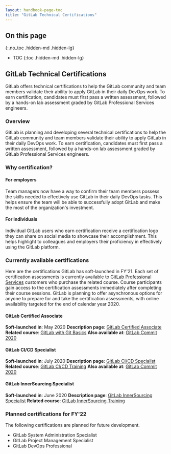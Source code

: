 ```yaml
---
layout: handbook-page-toc
title: "GitLab Technical Certifications"
---
```


## On this page
{:.no_toc .hidden-md .hidden-lg}

- TOC
{:toc .hidden-md .hidden-lg}

## GitLab Technical Certifications

GitLab offers technical certifications to help the GitLab community and team members validate their ability to apply GitLab in their daily DevOps work. To earn certification, candidates must first pass a written assessment, followed by a hands-on lab assessment graded by GitLab Professional Services engineers. 

### Overview

GitLab is planning and developing several technical certifications to help the GitLab community and team members validate their ability to apply GitLab in their daily DevOps work. To earn certification, candidates must first pass a written assessment, followed by a hands-on lab assessment graded by GitLab Professional Services engineers. 

### Why certification?

#### For employers
Team managers now have a way to confirm their team members possess the skills needed to effectively use GitLab in their daily DevOps tasks. This helps ensure the team will be able to successfully adopt GitLab and make the most of the organization's investment.

#### For individuals

Individual GitLab users who earn certification receive a certification logo they can share on social media to showcase their accomplishment. This helps highlight to colleagues and employers their proficiency in effectively using the GitLab platform.

### Currently available certifications

Here are the certifications GitLab has soft-launched in FY'21. Each set of certification assessments is currently available to [GitLab Professional Services](https://about.gitlab.com/handbook/customer-success/professional-services-engineering/) customers who purchase the related course. Course participants gain access to the certification assessments immediately after completing their course sessions. GitLab is planning to offer asynchronous options for anyone to prepare for and take the certification assessments, with online availability targeted for the end of calendar year 2020.

#### GitLab Certified Associate

**Soft-launched in**: May 2020
**Description page**: [GitLab Certified Associate](https://about.gitlab.com/services/education/gitlab-certified-associate/)
**Related course**: [GitLab with Git Basics](https://about.gitlab.com/services/education/gitlab-basics/)
**Also available at**: [GitLab Commit 2020](https://about.gitlab.com/events/commit/)

#### GitLab CI/CD Specialist

**Soft-launched in**: July 2020
**Description page**: [GitLab CI/CD Specialist](https://about.gitlab.com/services/education/gitlab-cicd-specialist/)
**Related course**: [GitLab CI/CD Training](https://about.gitlab.com/services/education/gitlab-ci/)
**Also available at**: [GitLab Commit 2020](https://about.gitlab.com/events/commit/)

#### GitLab InnerSourcing Specialist

**Soft-launched in**: June 2020
**Description page**: [GitLab InnerSourcing Specialist](https://about.gitlab.com/services/education/gitlab-innersourcing-specialist/)
**Related course**: [GitLab InnerSourcing Training](https://about.gitlab.com/services/education/innersourcing-course/)


### Planned certifications for FY'22

The following certifications are planned for future development. 

* GitLab System Administration Specialist
* GitLab Project Management Specialist
* GitLab DevOps Professional

